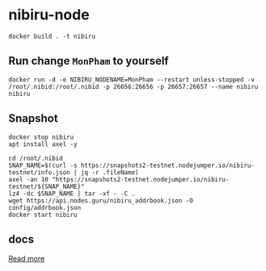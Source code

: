 # nibiru-node
    docker build . -t nibiru
## Run change `MonPham` to yourself

    docker run -d -e NIBIRU_NODENAME=MonPham --restart unless-stopped -v /root/.nibid:/root/.nibid -p 26656:26656 -p 26657:26657 --name nibiru nibiru
## Snapshot
    docker stop nibiru
    apt install axel -y
    
    cd /root/.nibid
    SNAP_NAME=$(curl -s https://snapshots2-testnet.nodejumper.io/nibiru-testnet/info.json | jq -r .fileName)
    axel -an 10 "https://snapshots2-testnet.nodejumper.io/nibiru-testnet/${SNAP_NAME}" 
    lz4 -dc $SNAP_NAME | tar -xf - -C .
    wget https://api.nodes.guru/nibiru_addrbook.json -O config/addrbook.json
    docker start nibiru
## docs

[Read more](https://nodes.guru/nibiru/setup-guide/en)
